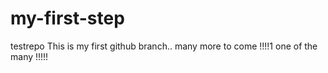 # my-first-step
testrepo
This is my first github branch.. many more to come !!!!1
one of the many !!!!!
